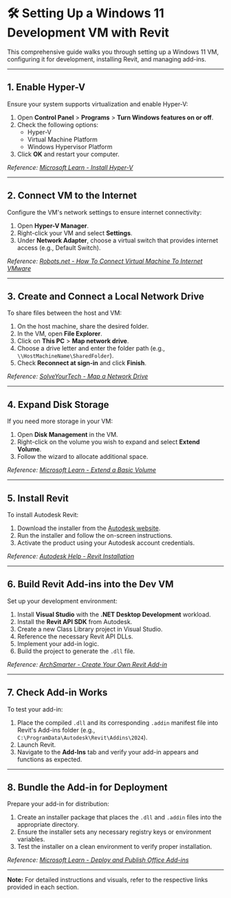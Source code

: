 # 🛠️ Setting Up a Windows 11 Development VM with Revit

This comprehensive guide walks you through setting up a Windows 11 VM, configuring it for development, installing Revit, and managing add-ins.

---

## 1. Enable Hyper-V

Ensure your system supports virtualization and enable Hyper-V:

1. Open **Control Panel** > **Programs** > **Turn Windows features on or off**.
2. Check the following options:
   - Hyper-V
   - Virtual Machine Platform
   - Windows Hypervisor Platform
3. Click **OK** and restart your computer.

*Reference: [Microsoft Learn - Install Hyper-V](https://learn.microsoft.com/en-us/windows-server/virtualization/hyper-v/get-started/Install-Hyper-V)*

---

## 2. Connect VM to the Internet

Configure the VM's network settings to ensure internet connectivity:

1. Open **Hyper-V Manager**.
2. Right-click your VM and select **Settings**.
3. Under **Network Adapter**, choose a virtual switch that provides internet access (e.g., Default Switch).

*Reference: [Robots.net - How To Connect Virtual Machine To Internet VMware](https://robots.net/tech/how-to-connect-virtual-machine-to-internet-vmware/)*

---

## 3. Create and Connect a Local Network Drive

To share files between the host and VM:

1. On the host machine, share the desired folder.
2. In the VM, open **File Explorer**.
3. Click on **This PC** > **Map network drive**.
4. Choose a drive letter and enter the folder path (e.g., `\\HostMachineName\SharedFolder`).
5. Check **Reconnect at sign-in** and click **Finish**.

*Reference: [SolveYourTech - Map a Network Drive](https://www.solveyourtech.com/windows-11-how-to-map-a-network-drive-a-step-by-step-guide/)*

---

## 4. Expand Disk Storage

If you need more storage in your VM:

1. Open **Disk Management** in the VM.
2. Right-click on the volume you wish to expand and select **Extend Volume**.
3. Follow the wizard to allocate additional space.

*Reference: [Microsoft Learn - Extend a Basic Volume](https://learn.microsoft.com/en-us/windows-server/storage/disk-management/extend-a-basic-volume)*

---

## 5. Install Revit

To install Autodesk Revit:

1. Download the installer from the [Autodesk website](https://www.autodesk.com/products/revit/overview).
2. Run the installer and follow the on-screen instructions.
3. Activate the product using your Autodesk account credentials.

*Reference: [Autodesk Help - Revit Installation](https://help.autodesk.com/cloudhelp/2024/ENU/Revit-Installation/files/GUID-DA49AED9-764F-41CC-B516-570EAF9FE565.htm)*

---

## 6. Build Revit Add-ins into the Dev VM

Set up your development environment:

1. Install **Visual Studio** with the **.NET Desktop Development** workload.
2. Install the **Revit API SDK** from Autodesk.
3. Create a new Class Library project in Visual Studio.
4. Reference the necessary Revit API DLLs.
5. Implement your add-in logic.
6. Build the project to generate the `.dll` file.

*Reference: [ArchSmarter - Create Your Own Revit Add-in](https://www.archsmarter.com/revit-add-in-5-steps)*

---

## 7. Check Add-in Works

To test your add-in:

1. Place the compiled `.dll` and its corresponding `.addin` manifest file into Revit's Add-ins folder (e.g., `C:\ProgramData\Autodesk\Revit\Addins\2024`).
2. Launch Revit.
3. Navigate to the **Add-Ins** tab and verify your add-in appears and functions as expected.

---

## 8. Bundle the Add-in for Deployment

Prepare your add-in for distribution:

1. Create an installer package that places the `.dll` and `.addin` files into the appropriate directory.
2. Ensure the installer sets any necessary registry keys or environment variables.
3. Test the installer on a clean environment to verify proper installation.

*Reference: [Microsoft Learn - Deploy and Publish Office Add-ins](https://learn.microsoft.com/en-us/office/dev/add-ins/publish/publish)*

---

**Note:** For detailed instructions and visuals, refer to the respective links provided in each section.

